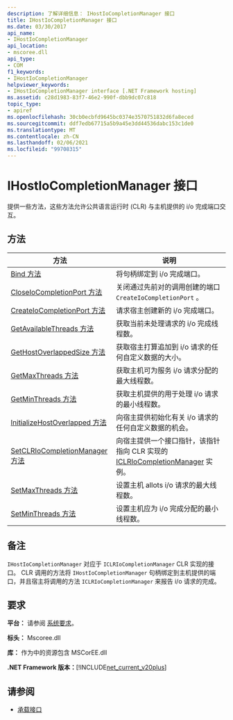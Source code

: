 ```yaml
---
description: 了解详细信息： IHostIoCompletionManager 接口
title: IHostIoCompletionManager 接口
ms.date: 03/30/2017
api_name:
- IHostIoCompletionManager
api_location:
- mscoree.dll
api_type:
- COM
f1_keywords:
- IHostIoCompletionManager
helpviewer_keywords:
- IHostIoCompletionManager interface [.NET Framework hosting]
ms.assetid: c28d1983-83f7-46e2-990f-dbb9dc07c818
topic_type:
- apiref
ms.openlocfilehash: 30cb0ecbfd9645bc0374e3570751832d6fa8eced
ms.sourcegitcommit: ddf7edb67715a5b9a45e3dd44536dabc153c1de0
ms.translationtype: MT
ms.contentlocale: zh-CN
ms.lasthandoff: 02/06/2021
ms.locfileid: "99708315"
---
```

# <a name="ihostiocompletionmanager-interface"></a>IHostIoCompletionManager 接口

提供一些方法，这些方法允许公共语言运行时 (CLR) 与主机提供的 i/o 完成端口交互。  
  
## <a name="methods"></a>方法  
  
|方法|说明|  
|------------|-----------------|  
|[Bind 方法](ihostiocompletionmanager-bind-method.md)|将句柄绑定到 i/o 完成端口。|  
|[CloseIoCompletionPort 方法](ihostiocompletionmanager-closeiocompletionport-method.md)|关闭通过先前对的调用创建的端口 `CreateIoCompletionPort` 。|  
|[CreateIoCompletionPort 方法](ihostiocompletionmanager-createiocompletionport-method.md)|请求宿主创建新的 i/o 完成端口。|  
|[GetAvailableThreads 方法](ihostiocompletionmanager-getavailablethreads-method.md)|获取当前未处理请求的 i/o 完成线程数。|  
|[GetHostOverlappedSize 方法](ihostiocompletionmanager-gethostoverlappedsize-method.md)|获取宿主打算追加到 i/o 请求的任何自定义数据的大小。|  
|[GetMaxThreads 方法](ihostiocompletionmanager-getmaxthreads-method.md)|获取主机可为服务 i/o 请求分配的最大线程数。|  
|[GetMinThreads 方法](ihostiocompletionmanager-getminthreads-method.md)|获取主机提供的用于处理 i/o 请求的最小线程数。|  
|[InitializeHostOverlapped 方法](ihostiocompletionmanager-initializehostoverlapped-method.md)|向宿主提供初始化有关 i/o 请求的任何自定义数据的机会。|  
|[SetCLRIoCompletionManager 方法](ihostiocompletionmanager-setclriocompletionmanager-method.md)|向宿主提供一个接口指针，该指针指向 CLR 实现的 [ICLRIoCompletionManager](iclriocompletionmanager-interface.md) 实例。|  
|[SetMaxThreads 方法](ihostiocompletionmanager-setmaxthreads-method.md)|设置主机 allots i/o 请求的最大线程数。|  
|[SetMinThreads 方法](ihostiocompletionmanager-setminthreads-method.md)|设置主机应为 i/o 完成分配的最小线程数。|  
  
## <a name="remarks"></a>备注  

 `IHostIoCompletionManager` 对应于 `ICLRIoCompletionManager` CLR 实现的接口。 CLR 调用的方法将 `IHostIoCompletionManager` 句柄绑定到主机提供的端口，并且宿主将调用的方法 `ICLRIoCompletionManager` 来报告 i/o 请求的完成。  
  
## <a name="requirements"></a>要求  

 **平台：** 请参阅 [系统要求](../../get-started/system-requirements.md)。  
  
 **标头：** Mscoree.dll  
  
 **库：** 作为中的资源包含 MSCorEE.dll  
  
 **.NET Framework 版本：**[!INCLUDE[net_current_v20plus](../../../../includes/net-current-v20plus-md.md)]  
  
## <a name="see-also"></a>请参阅

- [承载接口](hosting-interfaces.md)
